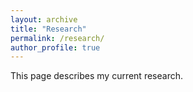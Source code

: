 ```yaml
---
layout: archive
title: "Research"
permalink: /research/
author_profile: true
---
```


This page describes my current research.
